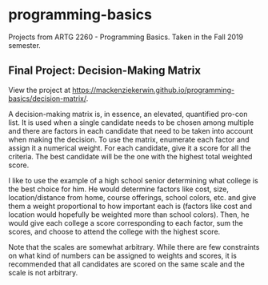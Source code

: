 # programming-basics
Projects from ARTG 2260 - Programming Basics. Taken in the Fall 2019 semester.

## Final Project: Decision-Making Matrix

View the project at https://mackenziekerwin.github.io/programming-basics/decision-matrix/.

A decision-making matrix is, in essence, an elevated, quantified pro-con list. It is used when a single candidate needs to be chosen among multiple and there are factors in each candidate that need to be taken into account when making the decision. To use the matrix, enumerate each factor and assign it a numerical weight. For each candidate, give it a score for all the criteria. The best candidate will be the one with the highest total weighted score.

I like to use the example of a high school senior determining what college is the best choice for him. He would determine factors like cost, size, location/distance from home, course offerings, school colors, etc. and give them a weight proportional to how important each is (factors like cost and location would hopefully be weighted more than school colors). Then, he would give each college a score corresponding to each factor, sum the scores, and choose to attend the college with the highest score.

Note that the scales are somewhat arbitrary. While there are few constraints on what kind of numbers can be assigned to weights and scores, it is recommended that all candidates are scored on the same scale and the scale is not arbitrary.

